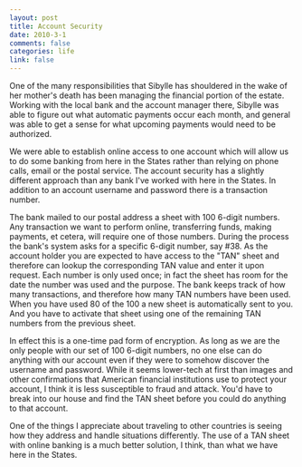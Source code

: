 ```yaml
--- 
layout: post
title: Account Security
date: 2010-3-1
comments: false
categories: life
link: false
---
```

One of the many responsibilities that Sibylle has shouldered in the wake of her mother's death has been managing the financial portion of the estate. Working with the local bank and the account manager there, Sibylle was able to figure out what automatic payments occur each month, and general was able to get a sense for what upcoming payments would need to be authorized.

We were able to establish online access to one account which will allow us to do some banking from here in the States rather than relying on phone calls, email or the postal service. The account security has a slightly different approach than any bank I've worked with here in the States. In addition to an account username and password there is a transaction number.

The bank mailed to our postal address a sheet with 100 6-digit numbers. Any transaction we want to perform online, transferring funds, making payments, et cetera, will require one of those numbers. During the process the bank's system asks for a specific 6-digit number, say #38. As the account holder you are expected to have access to the "TAN" sheet and therefore can lookup the corresponding TAN value and enter it upon request. Each number is only used once; in fact the sheet has room for the date the number was used and the purpose. The bank keeps track of how many transactions, and therefore how many TAN numbers have been used. When you have used 80 of the 100 a new sheet is automatically sent to you. And you have to activate that sheet using one of the remaining TAN numbers from the previous sheet.

In effect this is a one-time pad form of encryption. As long as we are the only people with our set of 100 6-digit numbers, no one else can do anything with our account even if they were to somehow discover the username and password. While it seems lower-tech at first than images and other confirmations that American financial institutions use to protect your account, I think it is less susceptible to fraud and attack. You'd have to break into our house and find the TAN sheet before you could do anything to that account.

One of the things I appreciate about traveling to other countries is seeing how they address and handle situations differently. The use of a TAN sheet with online banking is a much better solution, I think, than what we have here in the States.
